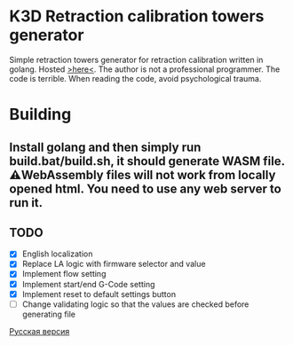 # K3D Retraction calibration towers generator

Simple retraction towers generator for retraction calibration written in golang. Hosted [>here<](https://k3d.tech/calibrations/retractions/rct.html?lang=en). 
The author is not a professional programmer. The code is terrible. When reading the code, avoid psychological trauma.

# Building

Install golang and then simply run build.bat/build.sh, it should generate WASM file.
⚠️WebAssembly files will not work from locally opened html. You need to use any web server to run it.
------

## TODO

- [X] English localization
- [X] Replace LA logic with firmware selector and value
- [X] Implement flow setting
- [X] Implement start/end G-Code setting
- [X] Implement reset to default settings button
- [ ] Change validating logic so that the values are checked before generating file

[Русская версия](README_RU.md)
